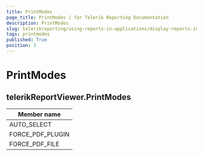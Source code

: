 ```yaml
---
title: PrintModes
page_title: PrintModes | for Telerik Reporting Documentation
description: PrintModes
slug: telerikreporting/using-reports-in-applications/display-reports-in-applications/web-application/html5-report-viewer/api-reference/telerikreportviewer-namespace/printmodes
tags: printmodes
published: True
position: 3
---
```


# PrintModes



## telerikReportViewer.PrintModes


| Member name |
| ------ |
|AUTO_SELECT|
|FORCE_PDF_PLUGIN|
|FORCE_PDF_FILE|
